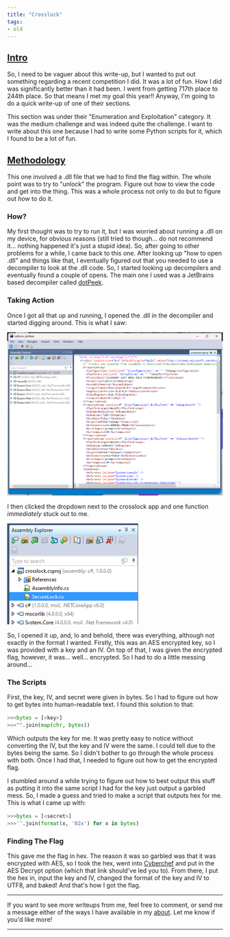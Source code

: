 ```yaml
---
title: "Crosslock"
tags:
- old
---
```


## <u>Intro</u>

So, I need to be vaguer about this write-up, but I wanted to put out something regarding a recent competition I did. It was a lot of fun. How I did was significantly better than it had been. I went from getting 717th place to 244th place. So that means I met my goal this year!! Anyway, I'm going to do a quick write-up of one of their sections.

This section was under their "Enumeration and Exploitation" category. It was the medium challenge and was indeed quite the challenge. I want to write about this one because I had to write some Python scripts for it, which I found to be a lot of fun.

## <u>Methodology</u>

This one involved a .dll file that we had to find the flag within. The whole point was to try to "unlock" the program. Figure out how to view the code and get into the thing. This was a whole process not only to do but to figure out *how* to do it. 

### How?

My first thought was to try to run it, but I was worried about running a .dll on my device, for obvious reasons (still tried to though... do not recommend it... nothing happened it's just a stupid idea). So, after going to other problems for a while, I came back to this one. After looking up "how to open .dll" and things like that, I eventually figured out that you needed to use a decompiler to look at the .dll code. So, I started looking up decompilers and eventually found a couple of opens. The main one I used was a JetBrains based decompiler called [dotPeek](https://www.jetbrains.com/decompiler/). 

### Taking Action

Once I got all that up and running, I opened the .dll in the decompiler and started digging around. This is what I saw:

![.dll in DotPeek decompiler](decompiler.png)

I then clicked the dropdown next to the crosslock app and one function *immediately* stuck out to me.

![Securelock function](securelock.png)

So, I opened it up, and, lo and behold, there was everything, although not exactly in the format I wanted. Firstly, this was an AES encrypted key, so I was provided with a key and an IV. On top of that, I was given the encrypted flag, however, it was... well... encrypted. So I had to do a little messing around...

### The Scripts

First, the key, IV, and secret were given in bytes. So I had to figure out how to get bytes into human-readable text. I found this solution to that:

```python
>>>bytes = [<key>] 
>>>"".join(map(chr, bytes))
```

Which outputs the key for me. It was pretty easy to notice without converting the IV, but the key and IV were the same. I could tell due to the bytes being the same. So I didn't bother to go through the whole process with both. Once I had that, I needed to figure out how to get the encrypted flag. 

I stumbled around a while trying to figure out how to best output this stuff as putting it into the same script I had for the key just output a garbled mess. So, I made a guess and tried to make a script that outputs hex for me. This is what I came up with:

```python
>>>bytes = [<secret>]
>>>''.join(format(x, '02x') for x in bytes)
```

### Finding The Flag

This gave me the flag in hex. The reason it was so garbled was that it was encrypted with AES, so I took the hex, went into [Cyberchef](https://gchq.github.io/CyberChef/#recipe=AES_Decrypt(%7B'option':'Hex','string':''%7D,%7B'option':'Hex','string':''%7D,'CBC','Hex','Raw',%7B'option':'Hex','string':''%7D,%7B'option':'Hex','string':''%7D)) and put in the AES Decrypt option (which that link should've led you to). From there, I put the hex in, input the key and IV, changed the format of the key and IV to UTF8, and baked! And that's how I got the flag.

---

If you want to see more writeups from me, feel free to comment, or send me a message either of the ways I have available in my [about](http://kd0ve.github.io/about/). Let me know if you'd like more!

---



